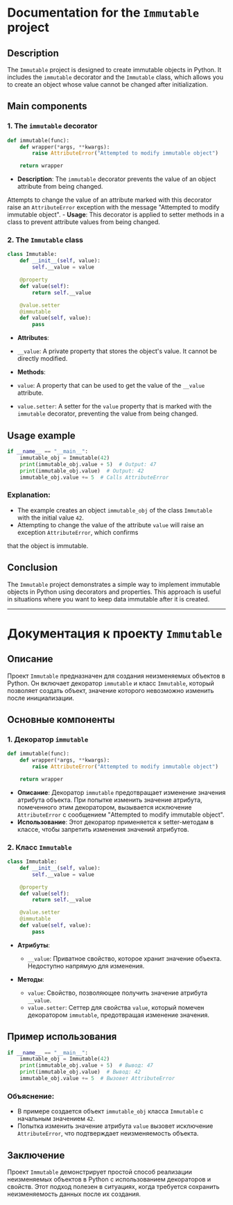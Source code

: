 # Documentation for the `Immutable` project

## Description
The `Immutable` project is designed to create immutable objects in Python. It includes the
`immutable` decorator and the `Immutable` class, which allows you to create an object whose value cannot be changed
after initialization.

## Main components

### 1. The `immutable` decorator
```python
def immutable(func):
    def wrapper(*args, **kwargs):
        raise AttributeError("Attempted to modify immutable object")

    return wrapper
```

- **Description**: The `immutable` decorator prevents the value of an object attribute from being changed.

Attempts to change the value of an attribute marked with this decorator raise an
`AttributeError` exception with the message "Attempted to modify immutable object". - **Usage**: 
This decorator is applied to setter methods in a class to prevent attribute values from being changed.

### 2. The `Immutable` class

```python
class Immutable:
    def __init__(self, value):
        self.__value = value

    @property
    def value(self):
        return self.__value

    @value.setter
    @immutable
    def value(self, value):
        pass
```

- **Attributes**:
- `__value`: A private property that stores the object's value. It cannot be directly modified.

- **Methods**:
- `value`: A property that can be used to get the value of the `__value` attribute.
- `value.setter`: A setter for the `value` property that is marked with the `immutable` decorator,
preventing the value from being changed.

## Usage example
```python
if __name__ == "__main__":
    immutable_obj = Immutable(42)
    print(immutable_obj.value + 5)  # Output: 47
    print(immutable_obj.value)  # Output: 42
    immutable_obj.value += 5  # Calls AttributeError
```

### Explanation:

- The example creates an object `immutable_obj` of the class `Immutable` with the initial value `42`.
- Attempting to change the value of the attribute `value` will raise an exception `AttributeError`, which confirms

that the object is immutable.

## Conclusion

The `Immutable` project demonstrates a simple way to implement immutable objects in Python
using decorators and properties.
This approach is useful in situations where you want to keep data immutable after it is created.

***

# Документация к проекту `Immutable`

## Описание
Проект `Immutable` предназначен для создания неизменяемых объектов в Python. Он включает декоратор
`immutable` и класс `Immutable`, который позволяет создать объект, значение которого невозможно
изменить после инициализации.

## Основные компоненты

### 1. Декоратор `immutable`

```python
def immutable(func):
    def wrapper(*args, **kwargs):
        raise AttributeError("Attempted to modify immutable object")

    return wrapper
```

- **Описание**: Декоратор `immutable` предотвращает изменение значения атрибута объекта. При
  попытке изменить значение атрибута, помеченного этим декоратором, вызывается исключение
  `AttributeError` с сообщением "Attempted to modify immutable object".
- **Использование**: Этот декоратор применяется к setter-методам в классе, чтобы запретить
  изменения значений атрибутов.

### 2. Класс `Immutable`

```python
class Immutable:
    def __init__(self, value):
        self.__value = value

    @property
    def value(self):
        return self.__value

    @value.setter
    @immutable
    def value(self, value):
        pass
```

- **Атрибуты**:
    - `__value`: Приватное свойство, которое хранит значение объекта. Недоступно напрямую для
      изменения.

- **Методы**:
    - `value`: Свойство, позволяющее получить значение атрибута `__value`.
    - `value.setter`: Сеттер для свойства `value`, который помечен декоратором `immutable`,
      предотвращая изменение значения.

## Пример использования

```python
if __name__ == "__main__":
    immutable_obj = Immutable(42)
    print(immutable_obj.value + 5)  # Вывод: 47
    print(immutable_obj.value)  # Вывод: 42
    immutable_obj.value += 5  # Вызовет AttributeError
```

### Объяснение:

- В примере создается объект `immutable_obj` класса `Immutable` с начальным значением `42`.
- Попытка изменить значение атрибута `value` вызовет исключение `AttributeError`, что подтверждает
  неизменяемость объекта.

## Заключение

Проект `Immutable` демонстрирует простой способ реализации неизменяемых объектов в Python с
использованием декораторов и свойств.
Этот подход полезен в ситуациях, когда требуется сохранить неизменяемость данных после их создания.
